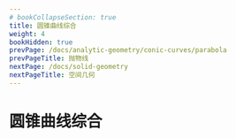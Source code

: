```yaml
---
# bookCollapseSection: true
title: 圆锥曲线综合
weight: 4
bookHidden: true
prevPage: /docs/analytic-geometry/conic-curves/parabola
prevPageTitle: 抛物线
nextPage: /docs/solid-geometry
nextPageTitle: 空间几何
---
```


# 圆锥曲线综合

